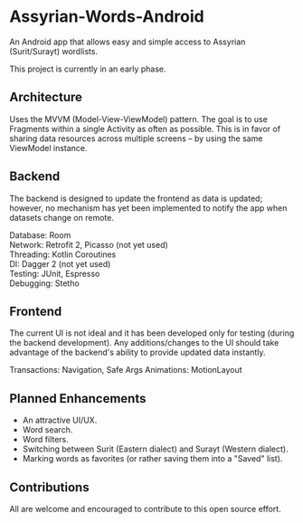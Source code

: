 # Assyrian-Words-Android

An Android app that allows easy and simple access to Assyrian (Surit/Surayt) wordlists.

This project is currently in an early phase.

## Architecture

Uses the MVVM (Model-View-ViewModel) pattern. The goal is to use Fragments within a single Activity as often as possible. This is in favor of sharing data resources across multiple screens – by using the same ViewModel instance.

## Backend

The backend is designed to update the frontend as data is updated; however, no mechanism has yet been implemented to notify the app when datasets change on remote.

Database: Room <BR>
Network: Retrofit 2, Picasso (not yet used) <BR>
Threading: Kotlin Coroutines <BR>
DI: Dagger 2 (not yet used) <BR>
Testing: JUnit, Espresso <BR>
Debugging: Stetho <BR>

## Frontend

The current UI is not ideal and it has been developed only for testing (during the backend development). Any additions/changes to the UI should take advantage of the backend's ability to provide updated data instantly.

Transactions: Navigation, Safe Args
Animations: MotionLayout

## Planned Enhancements

- An attractive UI/UX.
- Word search.
- Word filters.
- Switching between Surit (Eastern dialect) and Surayt (Western dialect).
- Marking words as favorites (or rather saving them into a "Saved" list).

## Contributions

All are welcome and encouraged to contribute to this open source effort.
